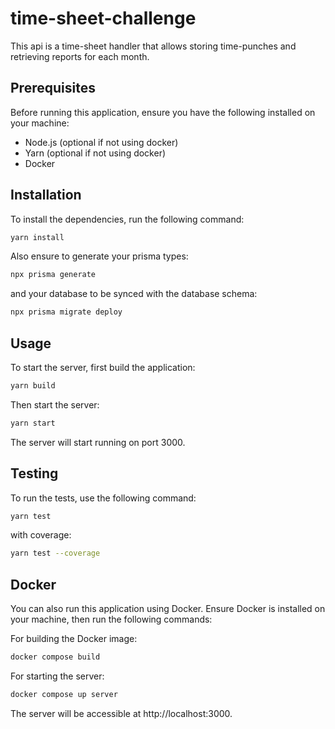# time-sheet-challenge
This api is a time-sheet handler that allows storing time-punches and retrieving reports for each month.

## Prerequisites

Before running this application, ensure you have the following installed on your machine:

- Node.js (optional if not using docker)
- Yarn (optional if not using docker)
- Docker

## Installation

To install the dependencies, run the following command:

```bash
yarn install
```

Also ensure to generate your prisma types:

```bash
npx prisma generate
```
and your database to be synced with the database schema:
```bash
npx prisma migrate deploy
```

## Usage

To start the server, first build the application:

```bash
yarn build
```

Then start the server:

```bash
yarn start
```

The server will start running on port 3000.

## Testing

To run the tests, use the following command:

```bash
yarn test
```

with coverage:

```bash
yarn test --coverage
```

## Docker

You can also run this application using Docker. Ensure Docker is installed on your machine, then run the following commands:

For building the Docker image:

```bash
docker compose build
```

For starting the server:

```bash
docker compose up server
```

The server will be accessible at http://localhost:3000.
